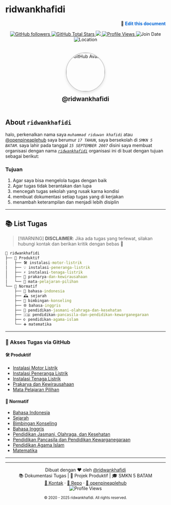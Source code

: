 <!-- 
  Author: Muhammad Riduwan Khafidi
  GitHub: https://github.com/ridwankhafidi
  SMKN 5 BATAM | Lahir: 15 Sep 2007
  Description: Dokumentasi tugas sekolah dan projek produktif SMKN 5 Batam.
-->

# ridwankhafidi
<p align="right">
  📝 <a href="https://github.com/ridwankhafidi/.github/edit/main/README.md" style="font-weight: bold; color: #0366d6; text-decoration: none;">Edit this document</a>
</p>

<p align="center">
  <a href="https://github.com/ridwankhafidi?tab=followers">
    <img src="https://img.shields.io/github/followers/ridwankhafidi?label=Followers&style=social" alt="GitHub followers">
  </a>
  <a href="https://github.com/ridwankhafidi?tab=repositories">
    <img src="https://img.shields.io/github/stars/ridwankhafidi?affiliations=OWNER%2CCOLLABORATOR&label=Total%20Stars&style=flat-square" alt="GitHub Total Stars">
  </a>
  <a href="https://github.com/ridwankhafidi?tab=repositories">
    <img src="https://img.shields.io/badge/dynamic/json?color=brightgreen&label=Public%20Repos&query=$.public_repos&url=https://api.github.com/users/ridwankhafidi&style=flat-square">
  </a>  
  <a href="https://github.com/ridwankhafidi">
    <img src="https://komarev.com/ghpvc/?username=ridwankhafidi&style=flat-square" alt="Profile Views">
  </a>
  <img src="https://img.shields.io/badge/Joined-October%202020-blue?style=flat-square" alt="Join Date">
  <img src="https://img.shields.io/badge/Location-🌍%20Indonesia-orange?style=flat-square" alt="Location">
</p>

<div class="logo-container" style="display: flex; flex-direction: column; align-items: center; justify-content: center; margin-top: 2rem;">
  <a href="https://github.com/ridwankhafidi" class="logo-linked" style="text-decoration: none; color: inherit; text-align: center;">
    <img src="https://github.com/ridwankhafidi.png" alt="GitHub Avatar" class="logo" style="width: 120px; height: 120px; border-radius: 50%; border: 2px solid #ccc; box-shadow: 0 4px 8px rgba(0,0,0,0.1); transition: transform 0.3s;" />
    <p class="logo-placeholder" style="margin-top: 10px; font-size: 1.2rem; font-weight: bold;">@ridwankhafidi</p>
  </a>
</div>

## About `ridwankhafidi`

halo, perkenalkan nama saya _`muhammad riduwan khafidi`_ atau [@openpineaplehub](https://github.com/openpineaplehub) saya berumur _`17 TAHUN`_, saya bersekolah di _`SMKN 5 BATAM`_.
saya lahir pada tanggal _`15 SEPTEMBER 2007`_ disini saya membuat organisasi dengan nama [_`ridwankhafidi`_](https://github.com/ridwankhafidi/) organisasi ini di buat dengan tujuan sebagai berikut:

### Tujuan

1. Agar saya bisa mengelola tugas dengan baik
2. Agar tugas tidak berantakan dan lupa
3. mencegah tugas sekolah yang rusak karna kondisi
4. membuat dokumentasi setiap tugas yang di kerjakan
5. menambah keterampilan dan menjadi lebih disiplin

---

## 📚 List Tugas
>
> [!WARNING]
> **DISCLAIMER**: Jika ada tugas yang terlewat, silakan hubungi kontak dan berikan kritik dengan bebas 📨

```cmd
📁 ridwankhafidi
├── 📂 Produktif
│   ├── 🛠️ instalasi-motor-listrik
│   ├── 💡 instalasi-peneranga-listrik
│   ├── ⚡ instalasi-tenaga-listrik
│   ├── 🧪 prakarya-dan-kewirausahaan
│   └── 📘 mata-pelajaran-pilihan
└── 📂 Normatif
    ├── 📝 bahasa-indonesia
    ├── 🕰️ sejarah
    ├── 🧠 bimbingan-konseling
    ├── 🌐 bahasa-inggris
    ├── 🏃 pendidikan-jasmani-olahraga-dan-kesehatan
    ├── 🇮🇩 pendidikan-pancasila-dan-pendidikan-kewarganegaraan
    ├── ☪️ pendidikan-agama-islam
    └── ➕ matematika
```

---

### 🔗 Akses Tugas via GitHub

#### 🛠️ Produktif

- [Instalasi Motor Listrik](https://github.com/ridwankhafidi/instalasi-motor-listrik)
- [Instalasi Peneranga Listrik](https://github.com/ridwankhafidi/instalasi-peneranga-listrik)
- [Instalasi Tenaga Listrik](https://github.com/ridwankhafidi/instalasi-tenaga-listrik)
- [Prakarya dan Kewirausahaan](https://github.com/ridwankhafidi/prakarya-dan-kewirausahaan)
- [Mata Pelajaran Pilihan](https://github.com/ridwankhafidi/mata-pelajaran-pilihan)

#### 📘 Normatif

- [Bahasa Indonesia](https://github.com/ridwankhafidi/bahasa-indonesia)
- [Sejarah](https://github.com/ridwankhafidi/sejarah)
- [Bimbingan Konseling](https://github.com/ridwankhafidi/bimbingan-konseling)
- [Bahasa Inggris](https://github.com/ridwankhafidi/bahasa-inggris)
- [Pendidikan Jasmani, Olahraga, dan Kesehatan](https://github.com/ridwankhafidi/pendidikan-jasmani-olahraga-dan-kesehatan)
- [Pendidikan Pancasila dan Pendidikan Kewarganegaraan](https://github.com/ridwankhafidi/pendidikan-pancasila-dan-pendidikan-kewarganegaraan)
- [Pendidikan Agama Islam](https://github.com/ridwankhafidi/pendidikan-agama-islam)
- [Matematika](https://github.com/ridwankhafidi/matematika)

---


---

<p align="center">
  Dibuat dengan ❤️ oleh <a href="https://github.com/ridwankhafidi">@ridwankhafidi</a> <br/>
  📚 Dokumentasi Tugas | 🔧 Projek Produktif | 🎓 SMKN 5 BATAM <br/>
  <a href="mailto:openpineaple@gmail.com.com">📩 Kontak</a> · 
  <a href="https://github.com/ridwankhafidi?tab=repositories">📂 Repo</a> · 
  <a href="https://github.com/openpineaplehub">🚀 openpineaplehub</a> <br/>
  <img src="https://komarev.com/ghpvc/?username=ridwankhafidi&style=flat-square&color=blue" alt="Profile Views"/>
</p>

<p align="center" style="font-size: 0.8em;">
  &copy; 2020 - 2025 ridwankhafidi. All rights reserved.
</p>
